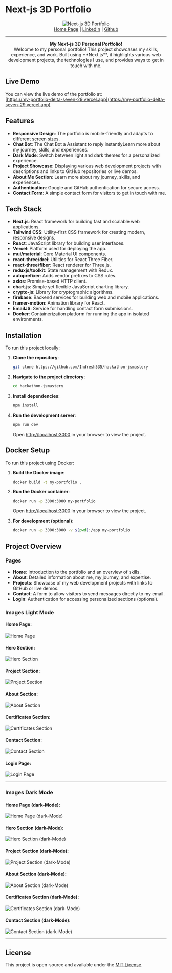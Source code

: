 # Next-js 3D Portfolio
<div align="center">
  <img alt="Next-js 3D Portfolio" src="https://github.com/Indresh535/hackathon-jsmastery/blob/main/public/images/my-portfolio.png">
</div>

<div align="center">
  <a href="https://my-portfolio-delta-seven-29.vercel.app">Home Page</a> |
  <a href="https://www.linkedin.com/in/indresh-2208891a6">LinkedIn</a> |
  <a href="https://github.com/Indresh535">Github</a>
</div>

---

<div align="center"><strong>My Next-js 3D Personal Portfolio!</strong><br>
Welcome to my personal portfolio! This project showcases my skills, experience, and work. Built using **Next.js**, it highlights various web development projects, the technologies I use, and provides ways to get in touch with me.
</div>

## Live Demo

You can view the live demo of the portfolio at:  
[https://my-portfolio-delta-seven-29.vercel.app](https://my-portfolio-delta-seven-29.vercel.app)

## Features

- **Responsive Design**: The portfolio is mobile-friendly and adapts to different screen sizes.
- **Chat Bot**: The Chat Bot a Assistant to reply instantlyLearn more about my journey, skills, and experiences.
- **Dark Mode**: Switch between light and dark themes for a personalized experience.
- **Project Showcase**: Displaying various web development projects with descriptions and links to GitHub repositories or live demos.
- **About Me Section**: Learn more about my journey, skills, and experiences.
- **Authentication**: Google and GitHub authentication for secure access.
- **Contact Form**: A simple contact form for visitors to get in touch with me.

## Tech Stack

- **Next.js**: React framework for building fast and scalable web applications.
- **Tailwind CSS**: Utility-first CSS framework for creating modern, responsive designs.
- **React**: JavaScript library for building user interfaces.
- **Vercel**: Platform used for deploying the app.
- **mui/material**: Core Material UI components.
- **react-three/drei**: Utilities for React Three Fiber.
- **react-three/fiber**: React renderer for Three.js.
- **reduxjs/toolkit**: State management with Redux.
- **autoprefixer**: Adds vendor prefixes to CSS rules.
- **axios**: Promise-based HTTP client.
- **chart.js**: Simple yet flexible JavaScript charting library.
- **crypto-js**: Library for cryptographic algorithms.
- **firebase**: Backend services for building web and mobile applications.
- **framer-motion**: Animation library for React.
- **EmailJS**: Service for handling contact form submissions.
- **Docker**: Containerization platform for running the app in isolated environments.

## Installation

To run this project locally:

1. **Clone the repository**:
   ```bash
   git clone https://github.com/Indresh535/hackathon-jsmastery
   ```

2. **Navigate to the project directory**:
   ```bash
   cd hackathon-jsmastery
   ```

3. **Install dependencies**:
   ```bash
   npm install
   ```

4. **Run the development server**:
   ```bash
   npm run dev
   ```

   Open [http://localhost:3000](http://localhost:3000) in your browser to view the project.

## Docker Setup

To run this project using Docker:

1. **Build the Docker image**:
   ```bash
   docker build -t my-portfolio .
   ```

2. **Run the Docker container**:
   ```bash
   docker run -p 3000:3000 my-portfolio
   ```

   Open [http://localhost:3000](http://localhost:3000) in your browser to view the project.

3. **For development (optional)**:
   ```bash
   docker run -p 3000:3000 -v $(pwd):/app my-portfolio
   ```

## Project Overview

### Pages

- **Home**: Introduction to the portfolio and an overview of skills.
- **About**: Detailed information about me, my journey, and expertise.
- **Projects**: Showcase of my web development projects with links to GitHub or live demos.
- **Contact**: A form to allow visitors to send messages directly to my email.
- **Login**: Authentication for accessing personalized sections (optional).

### Images Light Mode

#### Home Page:
![Home Page](https://github.com/Indresh535/hackathon-jsmastery/blob/main/public/images/my-portfolio.png)

#### Hero Section:
![Hero Section](https://github.com/Indresh535/hackathon-jsmastery/blob/main/public/images/hero-section.png)

#### Project Section:
![Project Section](https://github.com/Indresh535/hackathon-jsmastery/blob/main/public/images/projects-section.png)

#### About Section:
![About Section](https://github.com/Indresh535/hackathon-jsmastery/blob/main/public/images/about-section.png)

#### Certificates Section:
![Certificates Section](https://github.com/Indresh535/hackathon-jsmastery/blob/main/public/images/certificates-section.png)

#### Contact Section:
![Contact Section](https://github.com/Indresh535/hackathon-jsmastery/blob/main/public/images/contact-section.png)

#### Login Page:
![Login Page](https://github.com/Indresh535/hackathon-jsmastery/blob/main/public/images/login-page.png)

---
### Images Dark Mode

#### Home Page (dark-Mode):
![Home Page (dark-Mode)](https://github.com/Indresh535/hackathon-jsmastery/blob/main/public/images/my-portfolio-dark.png)

#### Hero Section (dark-Mode):
![Hero Section (dark-Mode)](https://github.com/Indresh535/hackathon-jsmastery/blob/main/public/images/hero-section-dark.png)

#### Project Section (dark-Mode):
![Project Section (dark-Mode)](https://github.com/Indresh535/hackathon-jsmastery/blob/main/public/images/projects-section-dark.png)

#### About Section (dark-Mode):
![About Section (dark-Mode)](https://github.com/Indresh535/hackathon-jsmastery/blob/main/public/images/about-section-dark.png)

#### Certificates Section (dark-Mode):
![Certificates Section (dark-Mode)](https://github.com/Indresh535/hackathon-jsmastery/blob/main/public/images/certificates-section-dark.png)

#### Contact Section (dark-Mode):
![Contact Section (dark-Mode)](https://github.com/Indresh535/hackathon-jsmastery/blob/main/public/images/contact-section-dark.png)

---
## License

This project is open-source and available under the [MIT License](LICENSE).